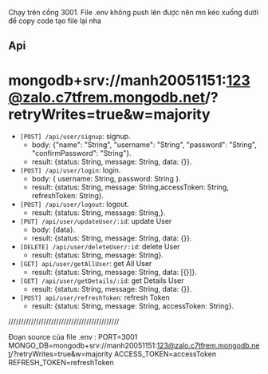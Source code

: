 Chạy trên cổng 3001.
File .env không push lên được nên mn kéo xuống dưới để copy code tạo file lại nha

## Api

# mongodb+srv://manh20051151:123@zalo.c7tfrem.mongodb.net/?retryWrites=true&w=majority

-   `[POST] /api/user/signup`: signup.
    -   body: {"name": "String",
        "username": "String",
        "password": "String",
        "confirmPassword": "String"}.
    -   result: {status: String, message: String, data: {}}.
-   `[POST] /api/user/login`: login.
    -   body: { username: String,
        password: String }.
    -   result: {status: String, message: String,accessToken: String, refreshToken: String}.
-   `[POST] /api/user/logout`: logout.
    -   result: {status: String, message: String,}.
-   `[PUT] /api/user/updateUser/:id`: update User
    -   body: {data}.
    -   result: {status: String, message: String, data: {}}.
-   `[DELETE] /api/user/deleteUser/:id`: delete User
    -   result: {status: String, message: String}.
-   `[GET] api/user/getAllUser`: get All User
    -   result: {status: String, message: String, data: [{}]}.
-   `[GET] /api/user/getDetails/:id`: get Details User
    -   result: {status: String, message: String, data: {}}.
-   `[POST] api/user/refreshToken`: refresh Token
    -   result: {status: String, message: String, accessToken: String}.

////////////////////////////////////////////

Đoạn source của file .env :
PORT=3001
MONGO_DB=mongodb+srv://manh20051151:123@zalo.c7tfrem.mongodb.net/?retryWrites=true&w=majority
ACCESS_TOKEN=accessToken
REFRESH_TOKEN=refreshToken
